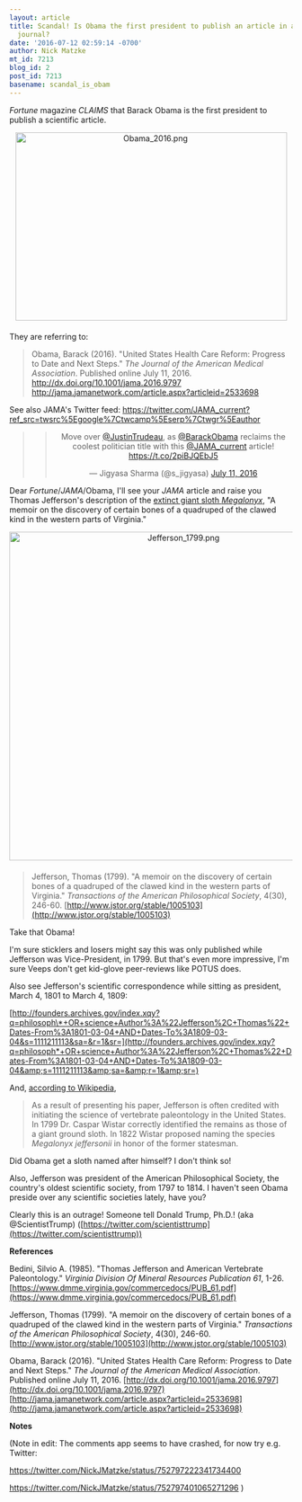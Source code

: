 ```yaml
---
layout: article
title: Scandal! Is Obama the first president to publish an article in a scientific
  journal?
date: '2016-07-12 02:59:14 -0700'
author: Nick Matzke
mt_id: 7213
blog_id: 2
post_id: 7213
basename: scandal_is_obam
---
```

<i>Fortune</i> magazine <i>CLAIMS</i> that Barack Obama is the first president to publish a scientific article. 

<img alt="Obama_2016.png" src="/PT/uploads/2016/Obama_2016.png" width="483" height="335" class="mt-image-center" style="text-align: center; display: block; margin: 0 auto 20px;" />

They are referring to:

<blockquote>Obama, Barack (2016). "United States Health Care Reform: Progress to Date and Next Steps." <i>The Journal of the American Medical Association</i>. Published online July 11, 2016. <a href="http://dx.doi.org/10.1001/jama.2016.9797">http://dx.doi.org/10.1001/jama.2016.9797</a> <a href="http://jama.jamanetwork.com/article.aspx?articleid=2533698">http://jama.jamanetwork.com/article.aspx?articleid=2533698</a></blockquote> 

See also JAMA's Twitter feed: <a href="https://twitter.com/JAMA_current?ref_src=twsrc%5Egoogle%7Ctwcamp%5Eserp%7Ctwgr%5Eauthor">https://twitter.com/JAMA_current?ref_src=twsrc%5Egoogle%7Ctwcamp%5Eserp%7Ctwgr%5Eauthor</a>

<blockquote><center><blockquote class="twitter-tweet" data-lang="en"><p lang="en" dir="ltr">Move over <a href="https://twitter.com/JustinTrudeau">@JustinTrudeau</a>, as <a href="https://twitter.com/BarackObama">@BarackObama</a> reclaims the coolest politician title with this <a href="https://twitter.com/JAMA_current">@JAMA_current</a> article! <a href="https://t.co/2piBJQEbJ5">https://t.co/2piBJQEbJ5</a></p>&mdash; Jigyasa Sharma (@s_jigyasa) <a href="https://twitter.com/s_jigyasa/status/752642163230539776">July 11, 2016</a></blockquote>
<script async src="//platform.twitter.com/widgets.js" charset="utf-8"></script></center></blockquote>


Dear _Fortune_/_JAMA_/Obama, I'll see your _JAMA_ article and raise you Thomas Jefferson's description of the [extinct giant sloth _Megalonyx_](https://en.wikipedia.org/wiki/Megalonyx), "A memoir on the discovery of certain bones of a quadruped of the clawed kind in the western parts of Virginia."

<img src="/PT/uploads/2016/Jefferson_1799.png" alt="Jefferson_1799.png" width="604" height="585" style="text-align: center; display: block; margin: 0 auto 20px;" class="mt-image-center" />

> Jefferson, Thomas (1799). "A memoir on the discovery of certain bones of a quadruped of the clawed kind in the western parts of Virginia." _Transactions of the American Philosophical Society_, 4(30), 246-60. [http://www.jstor.org/stable/1005103](http://www.jstor.org/stable/1005103) 

Take that Obama! 

I'm sure sticklers and losers might say this was only published while Jefferson was Vice-President, in 1799. But that's even more impressive, I'm sure Veeps don't get kid-glove peer-reviews like POTUS does.

Also see Jefferson's scientific correspondence while sitting as president, March 4, 1801 to March 4, 1809: 

[http://founders.archives.gov/index.xqy?q=philosoph\*+OR+science+Author%3A%22Jefferson%2C+Thomas%22+Dates-From%3A1801-03-04+AND+Dates-To%3A1809-03-04&s=1111211113&sa=&r=1&sr=](http://founders.archives.gov/index.xqy?q=philosoph*+OR+science+Author%3A%22Jefferson%2C+Thomas%22+Dates-From%3A1801-03-04+AND+Dates-To%3A1809-03-04&amp;s=1111211113&amp;sa=&amp;r=1&amp;sr=) 

And, [according to Wikipedia](https://en.wikipedia.org/wiki/Megalonyx), 

> As a result of presenting his paper, Jefferson is often credited with initiating the science of vertebrate paleontology in the United States. In 1799 Dr. Caspar Wistar correctly identified the remains as those of a giant ground sloth. In 1822 Wistar proposed naming the species _Megalonyx jeffersonii_ in honor of the former statesman.

Did Obama get a sloth named after himself? I don't think so!

Also, Jefferson was president of the American Philosophical Society, the country's oldest scientific society, from 1797 to 1814. I haven't seen Obama preside over any scientific societies lately, have you?

Clearly this is an outrage! Someone tell Donald Trump, Ph.D.! (aka @ScientistTrump) ([https://twitter.com/scientisttrump](https://twitter.com/scientisttrump))

**References**

Bedini, Silvio A. (1985). "Thomas Jefferson and American Vertebrate Paleontology." _Virginia Division Of Mineral Resources Publication 61_, 1-26. [https://www.dmme.virginia.gov/commercedocs/PUB_61.pdf](https://www.dmme.virginia.gov/commercedocs/PUB_61.pdf)

Jefferson, Thomas (1799). "A memoir on the discovery of certain bones of a quadruped of the clawed kind in the western parts of Virginia." _Transactions of the American Philosophical Society_, 4(30), 246-60. [http://www.jstor.org/stable/1005103](http://www.jstor.org/stable/1005103)

Obama, Barack (2016). "United States Health Care Reform: Progress to Date and Next Steps." _The Journal of the American Medical Association_. Published online July 11, 2016. [http://dx.doi.org/10.1001/jama.2016.9797](http://dx.doi.org/10.1001/jama.2016.9797) [http://jama.jamanetwork.com/article.aspx?articleid=2533698](http://jama.jamanetwork.com/article.aspx?articleid=2533698)

**Notes**

(Note in edit: The comments app seems to have crashed, for now try e.g. Twitter: 

https://twitter.com/NickJMatzke/status/752797222341734400

https://twitter.com/NickJMatzke/status/752797401065271296 )
